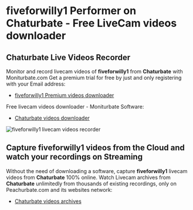 # fiveforwilly1 Performer on Chaturbate - Free LiveCam videos downloader

## Chaturbate Live Videos Recorder

Monitor and record livecam videos of **fiveforwilly1** from **Chaturbate** with Moniturbate.com
Get a premium trial for free by just and only registering with your Email address:
* [fiveforwilly1 Premium videos downloader](https://moniturbate.com/request-demo-licence-key.html)

Free livecam videos downloader - Moniturbate Software:
* [Chaturbate videos downloader](https://moniturbate.com/moniturbate-download-software.html)

![fiveforwilly1 livecam videos recorder](https://peachurnet.com/templates/moniturbate-software.png)


## Capture fiveforwilly1 videos from the Cloud and watch your recordings on Streaming

Without the need of downloading a software, capture **fiveforwilly1** livecam videos from **Chaturbate** 100% online.
Watch Livecam archives from **Chaturbate** unlimitedly from thousands of existing recordings, only on Peachurbate.com and its websites network:
* [Chaturbate videos archives](https://peachurnet.com/)